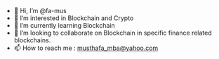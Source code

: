 - 👋 Hi, I’m @fa-mus
- 👀 I’m interested in Blockchain and Crypto
- 🌱 I’m currently learning Blockchain
- 💞️ I’m looking to collaborate on Blockchain in specific finance related blockchains.
- 📫 How to reach me : musthafa_mba@yahoo.com

<!---
fa-mus/fa-mus is a ✨ special ✨ repository because its `README.md` (this file) appears on your GitHub profile.
You can click the Preview link to take a look at your changes.
--->

